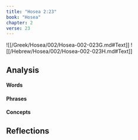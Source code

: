 ```yaml
---
title: "Hosea 2:23"
book: "Hosea"
chapter: 2
verse: 23
---
```

![[/Greek/Hosea/002/Hosea-002-023G.md#Text]]
![[/Hebrew/Hosea/002/Hosea-002-023H.md#Text]]

## Analysis

#### Words

#### Phrases

#### Concepts

## Reflections
